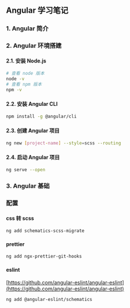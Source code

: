 ## Angular 学习笔记

### 1. Angular 简介

### 2. Angular 环境搭建

#### 2.1. 安装 Node.js

```bash
# 查看 node 版本
node -v
# 查看 npm 版本
npm -v
```

#### 2.2. 安装 Angular CLI

```bash
npm install -g @angular/cli
```

#### 2.3. 创建 Angular 项目

```bash
ng new [project-name] --style=scss --routing
```

#### 2.4. 启动 Angular 项目

```bash
ng serve --open
```

### 3. Angular 基础

### 配置

#### css 转 scss

```bash
ng add schematics-scss-migrate
```
#### prettier

```bash
ng add ngx-prettier-git-hooks
```

#### eslint

[https://github.com/angular-eslint/angular-eslint](https://github.com/angular-eslint/angular-eslint)

```bash
ng add @angular-eslint/schematics
```
